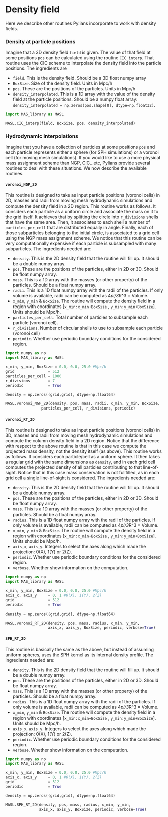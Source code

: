 # Density field

Here we describe other routines Pylians incorporate to work with density fields.

### Density at particle positions

Imagine that a 3D density field ```field``` is given. The value of that field at some positions ```pos``` can be calculated using the routine ```CIC_interp```. That routine uses the CIC scheme to interpolate the density field into the particle positions. The ingredients are

- ```field```. This is the density field. Should be a 3D float numpy array
- ```BoxSize```. Size of the density field. Units in Mpc/h
- ```pos```. These are the positions of the particles. Units in Mpc/h
- ```density_interpolated```. This is a 1D array with the value of the density field at the particle positions. Should be a numpy float array: ```density_interpolated = np.zeros(pos.shape[0], dtype=np.float32)```.

```python
import MAS_library as MASL

MASL.CIC_interp(field, BoxSize, pos, density_interpolated)
```

### Hydrodynamic interpolations

Imagine that you have a collection of particles at some positions ```pos``` and each particle represents either a sphere (for SPH simulations) or a voronoi cell (for moving mesh simulations). If you would like to use a more physical mass assignment scheme than NGP, CIC...etc, Pylians provide several routines to deal with these situations. We now describe the available routines.

#### ```voronoi_NGP_2D```

This routine is designed to take as input particle positions (voronoi cells) in 2D, masses and radii from moving mesh hydrodynamic simulations and compute the density field in a 2D region. This routine works as follows. It considers each particle as a uniform circle and associate the mass on it to the grid itself. It achieves that by splitting the circle into ```r_divisions``` shells that have the same area. Then, it associates to each shell a number of ```particles_per_cell``` that are distributed equally in angle. Finally, each of those subparticles belonging to the initial circle, is associated to a grid cell using the NGP mass assignment scheme. We notice that this routine can be very computationally expensive if each particle is subsampled with many subparticles. The ingredients needed are:

- ```density```. This is the 2D density field that the routine will fill up. It should be a double numpy array.
- ```pos```. These are the positions of the particles, either in 2D or 3D. Should be float numpy array.
- ```mass```. This is a 1D array with the masses (or other property) of the particles. Should be a float numpy array.
- ```radii```. This is a 1D float numpy array with the radii of the particles. If only volume is available, radii can be computed as 4*pi/3*R^3 = Volume.
- ```x_min```, ```y_min``` & ```BoxSize```. The routine will compute the density field in a region with coordinates [```x_min:x_min+BoxSize``` , ```y_min:y_min+BoxSize```]. Units should be Mpc/h.
- ```particles_per_cell```. Total number of particles to subsample each particle (voronoi cell).
- ```r_divisions```. Number of circular shells to use to subsample each particle (voronoi cell)
- ```periodic```. Whether use periodic boundary conditions for the considered region.

```python
import numpy as np
import MAS_library as MASL

x_min, y_min, BoxSize = 0.0, 0.0, 25.0 #Mpc/h
grid               = 512
particles_per_cell = 1000
r_divisions        = 7
periodic           = True

density = np.zeros((grid,grid), dtype=np.float64)

MASL.voronoi_NGP_2D(density, pos, mass, radii, x_min, y_min, BoxSize,
	            particles_per_cell, r_divisions, periodic)
```

#### ```voronoi_RT_2D```

This routine is designed to take as input particle positions (voronoi cells) in 3D, masses and radii from moving mesh hydrodynamic simulations and compute the column density field in a 2D region. Notice that the difference with respect to the above routine is that in this case we compute the projected mass density, not the density itself (as above). This routine works as follows. It considers each particle/cell as a uniform sphere. It then takes a regular grid with the same dimensions as ```density```, and in each grid cell computes the projected density of all particles contributing to that line-of-sight. Notice that in this case mass conservation is not fullfilled, as in each grid cell a single line-of-sight is considered. The ingredients needed are:

- ```density```. This is the 2D density field that the routine will fill up. It should be a double numpy array.
- ```pos```. These are the positions of the particles, either in 2D or 3D. Should be float numpy array.
- ```mass```. This is a 1D array with the masses (or other property) of the particles. Should be a float numpy array.
- ```radius```. This is a 1D float numpy array with the radii of the particles. If only volume is available, radii can be computed as 4*pi/3*R^3 = Volume.
- ```x_min```, ```y_min``` & ```BoxSize```. The routine will compute the density field in a region with coordinates [```x_min:x_min+BoxSize``` , ```y_min:y_min+BoxSize```]. Units should be Mpc/h.
- ```axis_x```, ```axis_y```. Integers to select the axes along which made the projection: 0(X), 1(Y) or 2(Z).
- ```periodic```. Whether use periodic boundary conditions for the considered region.
- ```verbose```. Whether show information on the computation.

```python
import numpy as np
import MAS_library as MASL

x_min, y_min, BoxSize = 0.0, 0.0, 25.0 #Mpc/h
axis_x, axis_y     = 0, 1 #0(X), 1(Y), 2(Z)
grid               = 512
periodic           = True

density = np.zeros((grid,grid), dtype=np.float64)

MASL.voronoi_RT_2D(density, pos, mass, radius, x_min, y_min,
                   axis_x, axis_y, BoxSize, periodic, verbose=True)
```

#### ```SPH_RT_2D```

This routine is basically the same as the above, but instead of assuming uniform spheres, uses the SPH kernel as its internal density profile. The ingredients needed are:

- ```density```. This is the 2D density field that the routine will fill up. It should be a double numpy array.
- ```pos```. These are the positions of the particles, either in 2D or 3D. Should be float numpy array.
- ```mass```. This is a 1D array with the masses (or other property) of the particles. Should be a float numpy array.
- ```radius```. This is a 1D float numpy array with the radii of the particles. If only volume is available, radii can be computed as 4*pi/3*R^3 = Volume.
- ```x_min```, ```y_min``` & ```BoxSize```. The routine will compute the density field in a region with coordinates [```x_min:x_min+BoxSize``` , ```y_min:y_min+BoxSize```]. Units should be Mpc/h.
- ```axis_x```, ```axis_y```. Integers to select the axes along which made the projection: 0(X), 1(Y) or 2(Z).
- ```periodic```. Whether use periodic boundary conditions for the considered region.
- ```verbose```. Whether show information on the computation.

```python
import numpy as np
import MAS_library as MASL

x_min, y_min, BoxSize = 0.0, 0.0, 25.0 #Mpc/h
axis_x, axis_y     = 0, 1 #0(X), 1(Y), 2(Z)
grid               = 512
periodic           = True

density = np.zeros((grid,grid), dtype=np.float64)

MASL.SPH_RT_2D(density, pos, mass, radius, x_min, y_min,
               axis_x, axis_y, BoxSize, periodic, verbose=True)
```

